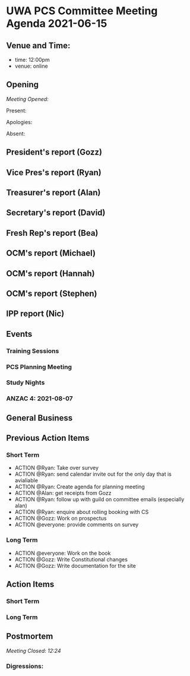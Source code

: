 # UWA PCS Committee Meeting Agenda 2021-06-15

## Venue and Time:

- time: 12:00pm
- venue: online

## Opening
*Meeting Opened:* 

Present:

Apologies: 

Absent:

## President's report (Gozz)

## Vice Pres's report (Ryan)

## Treasurer's report (Alan)

## Secretary's report (David)

## Fresh Rep's report (Bea)

## OCM's report (Michael)

## OCM's report (Hannah)

## OCM's report (Stephen)

## IPP report (Nic)

## Events

### Training Sessions


### PCS Planning Meeting

### Study Nights

### ANZAC 4: 2021-08-07


## General Business


## Previous Action Items


### Short Term

- ACTION @Ryan: Take over survey
- ACTION @Ryan: send calendar invite out for the only day that is avialiable 
- ACTION @Ryan: Create agenda for planning meeting
- ACTION @Alan: get receipts from Gozz
- ACTION @Ryan: follow up with guild on committee emails (especially alan)
- ACTION @Ryan: enquire about rolling booking with CS
- ACTION @Gozz: Work on prospectus
- ACTION @everyone: provide comments on survey

### Long Term

- ACTION @everyone: Work on the book
- ACTION @Gozz: Write Constitutional changes
- ACTION @Gozz: Write documentation for the site


## Action Items

### Short Term


### Long Term


## Postmortem
*Meeting Closed: 12:24* 

###  Digressions:


